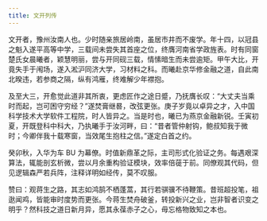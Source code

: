 ```yaml
---
title: 文开列传
---
```


文开者，豫州汝南人也。少时随亲旅居岭南，虽居市井而不废学。年十四，以冠县之魁入遂平高等中学，三载间未尝失其首座之位，终膺河南省学政旌表。时有同窗楚氏女晨曦者，颖慧明丽，尝与开同砚三载，情愫暗生而未尝逾矩。甲午大比，开竟失手于闱场，遂入淞沪同济大学，习材料之科。而曦赴京华修金融之道，自此南北暌违，若参商之隔，纵有鸿雁，终难解少年襟抱。

及至大三，开愈觉此道非其所衷，更虑匠作之途日蹙，乃抚膺长叹：“大丈夫当乘时而起，岂可困守穷经？”遂焚膏继晷，改弦更张。庚子岁竟以卓异之才，入中国科学技术大学软件工程院，时人皆异之。当是时也，曦已为燕京金融新锐。壬寅初夏，开既登科中科大，乃执曦手于汝河畔，曰：“昔者管仲射钩，鲍叔知我于微时；今卿伴我十载寒窗，当效尾生抱柱之信。”遂定白首之约。

癸卯秋，入华为车 BU 为幕僚。时值新鼎革之际，主司形式化验证之务。每遇艰深算法，辄能剖玄析微，尝以月余重构验证模块，效率倍蓰于前。同僚观其代码，但见逻辑森严若兵阵，注释详明如经传，莫不叹服。

赞曰：观蒋生之路，其志如鸿鹄不栖蓬蒿，其行若骐骥不待鞭策。昔班超投笔，祖逖闻鸡，皆能审时度势而更张。今蒋生焚舟破釜，转投新兴之业，岂非智者识变之明乎？然科技之道日新月异，愿其永葆赤子之心，毋忘格物致知之本也。
